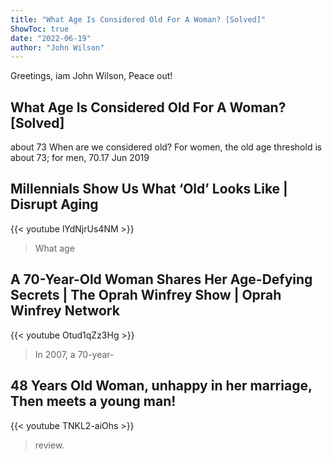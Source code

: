 ```yaml
---
title: "What Age Is Considered Old For A Woman? [Solved]"
ShowToc: true 
date: "2022-06-19"
author: "John Wilson" 
---
```


Greetings, iam John Wilson, Peace out!
## What Age Is Considered Old For A Woman? [Solved]
about 73 When are we considered old? For women, the old age threshold is about 73; for men, 70.17 Jun 2019

## Millennials Show Us What ‘Old’ Looks Like | Disrupt Aging
{{< youtube lYdNjrUs4NM >}}
>What age

## A 70-Year-Old Woman Shares Her Age-Defying Secrets | The Oprah Winfrey Show | Oprah Winfrey Network
{{< youtube Otud1qZz3Hg >}}
>In 2007, a 70-year-

## 48 Years Old Woman, unhappy in her marriage, Then meets a young man!
{{< youtube TNKL2-aiOhs >}}
>review.


